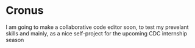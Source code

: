 # Cronus
I am going to make a collaborative code editor soon, to test my prevelant skills and mainly, as a nice self-project for the upcoming CDC internship season
